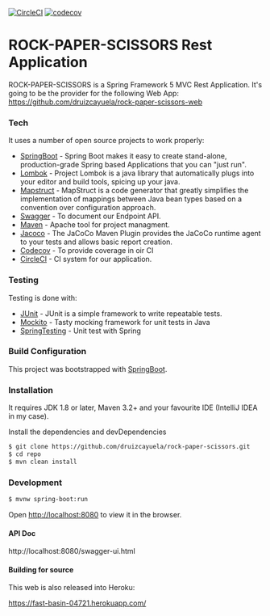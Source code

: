 [![CircleCI](https://circleci.com/gh/druizcayuela/rock-paper-scissors.svg?style=svg)](https://circleci.com/gh/druizcayuela/rock-paper-scissors)
[![codecov](https://codecov.io/gh/druizcayuela/rock-paper-scissors/branch/main/graph/badge.svg)](https://codecov.io/gh/druizcayuela/rock-paper-scissors)

# ROCK-PAPER-SCISSORS Rest Application
ROCK-PAPER-SCISSORS is a Spring Framework 5 MVC Rest Application. It's going to be the provider for the following Web App: https://github.com/druizcayuela/rock-paper-scissors-web


### Tech

It uses a number of open source projects to work properly:

* [SpringBoot](https://spring.io/projects/spring-boot) - Spring Boot makes it easy to create stand-alone, production-grade Spring based Applications that you can "just run".
* [Lombok](https://projectlombok.org/) - Project Lombok is a java library that automatically plugs into your editor and build tools, spicing up your java.
* [Mapstruct](https://mapstruct.org/) - MapStruct is a code generator that greatly simplifies the implementation of mappings between Java bean types based on a convention over configuration approach.
* [Swagger](https://swagger.io/) - To document our Endpoint API.
* [Maven](https://maven.apache.org/) - Apache tool for project managment.
* [Jacoco](https://mvnrepository.com/artifact/org.jacoco/jacoco-maven-plugin) - The JaCoCo Maven Plugin provides the JaCoCo runtime agent to your tests and allows basic report creation.
* [Codecov](https://codecov.io/) - To provide coverage in oir CI
* [CircleCI](https://circleci.com/) - CI system for our application.


### Testing

Testing is done with:

* [JUnit](https://junit.org/junit4/) - JUnit is a simple framework to write repeatable tests.
* [Mockito](https://site.mockito.org/) - Tasty mocking framework for unit tests in Java
* [SpringTesting](https://docs.spring.io/spring-framework/docs/current/reference/html/testing.html#integration-testing) - Unit test with Spring


### Build Configuration

This project was bootstrapped with [SpringBoot](https://spring.io/projects/spring-boot).


### Installation

It requires JDK 1.8 or later, Maven 3.2+ and your favourite IDE (IntelliJ IDEA in my case).

Install the dependencies and devDependencies

```sh
$ git clone https://github.com/druizcayuela/rock-paper-scissors.git
$ cd repo
$ mvn clean install
```

### Development

```sh
$ mvnw spring-boot:run
```

Open [http://localhost:8080](http://localhost:8080) to view it in the browser.

#### API Doc


http://localhost:8080/swagger-ui.html


#### Building for source

This web is also released into Heroku:

https://fast-basin-04721.herokuapp.com/

